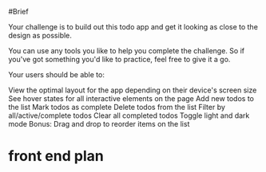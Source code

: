 #Brief

Your challenge is to build out this todo app and get it looking as close to the design as possible.

You can use any tools you like to help you complete the challenge. So if you've got something you'd like to practice, feel free to give it a go.

Your users should be able to:

View the optimal layout for the app depending on their device's screen size
See hover states for all interactive elements on the page
Add new todos to the list
Mark todos as complete
Delete todos from the list
Filter by all/active/complete todos
Clear all completed todos
Toggle light and dark mode
Bonus: Drag and drop to reorder items on the list

# front end plan

